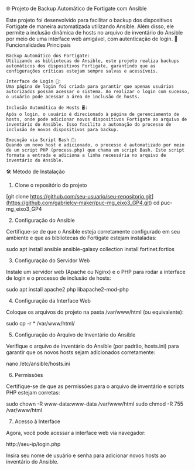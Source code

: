 🌐 Projeto de Backup Automático de Fortigate com Ansible

Este projeto foi desenvolvido para facilitar o backup dos dispositivos Fortigate de maneira automatizada utilizando Ansible. Além disso, ele permite a inclusão dinâmica de hosts no arquivo de inventário do Ansible por meio de uma interface web amigável, com autenticação de login.
🚀 Funcionalidades Principais

    Backup Automático dos Fortigate:
    Utilizando as bibliotecas do Ansible, este projeto realiza backups automáticos dos dispositivos Fortigate, garantindo que as configurações críticas estejam sempre salvas e acessíveis.

    Interface de Login 🔑:
    Uma página de login foi criada para garantir que apenas usuários autorizados possam acessar o sistema. Ao realizar o login com sucesso, o usuário pode acessar a área de inclusão de hosts.

    Inclusão Automática de Hosts 🖥️:
    Após o login, o usuário é direcionado à página de gerenciamento de hosts, onde pode adicionar novos dispositivos Fortigate ao arquivo de inventário do Ansible. Isso facilita a automação do processo de inclusão de novos dispositivos para backup.

    Execução via Script Bash 📝:
    Quando um novo host é adicionado, o processo é automatizado por meio de um script PHP (process.php) que chama um script Bash. Este script formata a entrada e adiciona a linha necessária no arquivo de inventário do Ansible.

🛠️ Método de Instalação
1. Clone o repositório do projeto


[git clone https://github.com/seu-usuario/seu-repositorio.git](https://github.com/gabrielcy-maker/puc-mg_eixo3_GP4.git)
cd puc-mg_eixo3_GP4

2. Configuração do Ansible

Certifique-se de que o Ansible esteja corretamente configurado em seu ambiente e que as bibliotecas do Fortigate estejam instaladas:

sudo apt install ansible
ansible-galaxy collection install fortinet.fortios

3. Configuração do Servidor Web

Instale um servidor web (Apache ou Nginx) e o PHP para rodar a interface de login e o processo de inclusão de hosts:

sudo apt install apache2 php libapache2-mod-php

4. Configuração da Interface Web

Coloque os arquivos do projeto na pasta /var/www/html (ou equivalente):

sudo cp -r * /var/www/html/

5. Configuração do Arquivo de Inventário do Ansible

Verifique o arquivo de inventário do Ansible (por padrão, hosts.ini) para garantir que os novos hosts sejam adicionados corretamente:

nano /etc/ansible/hosts.ini

6. Permissões

Certifique-se de que as permissões para o arquivo de inventário e scripts PHP estejam corretas:

sudo chown -R www-data:www-data /var/www/html
sudo chmod -R 755 /var/www/html

7. Acesso à Interface

Agora, você pode acessar a interface web via navegador:

http://seu-ip/login.php

Insira seu nome de usuário e senha para adicionar novos hosts ao inventário do Ansible.
